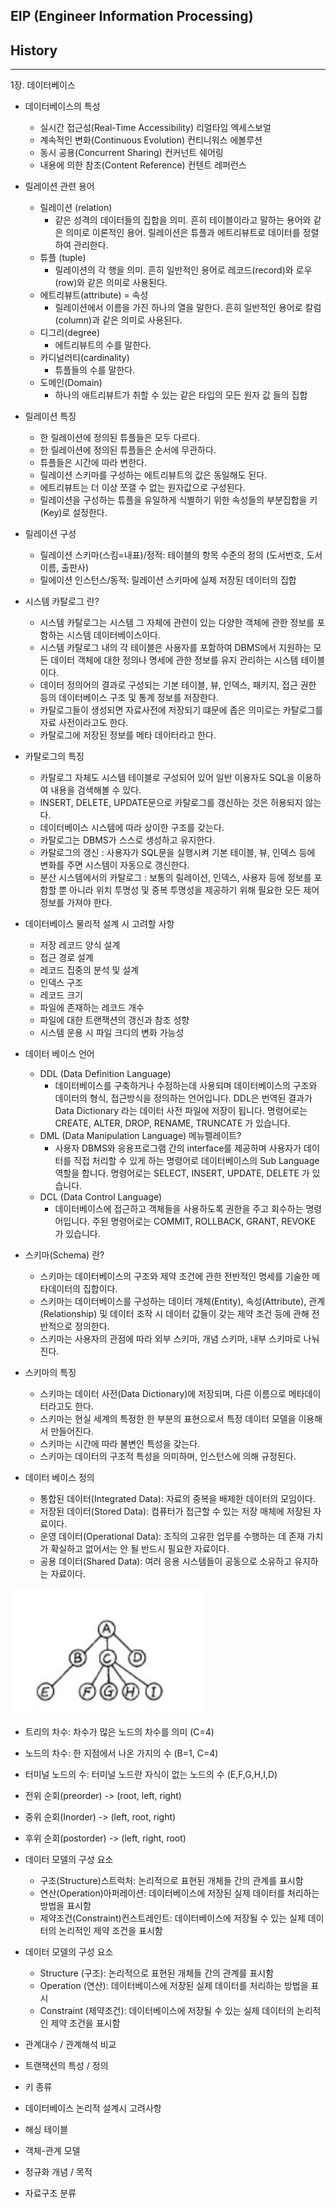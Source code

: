## EIP (Engineer Information Processing)

## History

---

1장. 데이터베이스

- 데이터베이스의 특성
    - 실시간 접근성(Real-Time Accessibility) 리얼타임 엑세스보얼
    - 계속적인 변화(Continuous Evolution) 컨티니워스 에볼루션
    - 동시 공용(Concurrent Sharing) 컨커넌트 쉐어링
    - 내용에 의한 참조(Content Reference) 컨텐트 레퍼런스

- 릴레이션 관련 용어
    - 릴레이션 (relation)
        - 같은 성격의 데이터들의 집합을 의미. 흔히 테이블이라고 말하는 용어와 같은 의미로 이론적인 용어. 릴레이션은 튜플과 에트리뷰트로 데이터를 정렬하여 관리한다.
    -   튜플 (tuple)
        - 릴레이션의 각 행을 의미. 흔히 일반적인 용어로 레코드(record)와 로우(row)와 같은 의미로 사용된다. 
    - 에트리뷰트(attribute) = 속성
        - 릴레이션에서 이름을 가진 하나의 열을 말한다. 흔히 일반적인 용어로 칼럼(column)과 같은 의미로 사용된다. 
    - 디그리(degree)
        - 에트리뷰트의 수를 말한다. 
    - 카디널러티(cardinality)
        - 튜플들의 수를 말한다. 
    - 도메인(Domain)
        - 하나의 애트리뷰트가 취할 수 있는 같은 타입의 모든 원자 값 들의 집합

- 릴레이션 특징
    - 한 릴레이션에 정의된 튜플들은 모두 다르다. 
    - 한 릴레이션에 정의된 튜플들은 순서에 무관하다. 
    - 튜플들은 시간에 따라 변한다. 
    - 릴레이션 스키마를 구성하는 에트리뷰트의 값은 동일해도 된다. 
    - 에트리뷰트는 더 이상 쪼갤 수 없는 원자값으로 구성된다. 
    - 릴레이션을 구성하는 튜플을 유일하게 식별하기 위한 속성들의 부분집합을 키(Key)로 설정한다. 

- 릴레이션 구성
    - 릴레이션 스키마(스킴=내표)/정적: 테이블의 항목 수준의 정의 (도서번호, 도서이름, 출판사)
    - 릴에이션 인스턴스/동적: 릴레이션 스키마에 실제 저장된 데이터의 집합

- 시스템 카탈로그 란?
    - 시스템 카탈로그는 시스템 그 자체에 관련이 있는 다양한 객체에 관한 정보를 포함하는 시스템 데이터베이스이다.
    - 시스템 카탈로그 내의 각 테이블은 사용자를 포함하여 DBMS에서 지원하는 모든 데이터 객체에 대한 정의나 명세에 관한 정보를 유지 관리하는 시스템 테이블이다.
    - 데이터 정의어의 결과로 구성되는 기본 테이블, 뷰, 인덱스, 패키지, 접근 권한 등의 데이터베이스 구조 및 통계 정보를 저장한다.
    - 카탈로그들이 생성되면 자료사전에 저장되기 떄문에 좁은 의미로는 카탈로그를 자료 사전이라고도 한다.
    - 카탈로그에 저장된 정보를 메타 데이터라고 한다.

- 카탈로그의 특징
    - 카탈로그 자체도 시스템 테이블로 구성되어 있어 일반 이용자도 SQL을 이용하여 내용을 검색해볼 수 있다.
    - INSERT, DELETE, UPDATE문으로 카탈로그를 갱신하는 것은 허용되지 않는다.
    - 데이터베이스 시스템에 따라 상이한 구조를 갖는다.
    - 카탈로그는 DBMS가 스스로 생성하고 유지한다.
    - 카탈로그의 갱신 : 사용자가 SQL문을 실행시켜 기본 테이블, 뷰, 인덱스 등에 변화를 주면 시스템이 자동으로 갱신한다.
    - 분산 시스템에서의 카탈로그 : 보통의 릴레이션, 인덱스, 사용자 등에 정보를 포함할 뿐 아니라 위치 투명성 및 중복 투명성을 제공하기 위해 필요한 모든 제어 정보를 가져야 한다.

- 데이터베이스 물리적 설계 시 고려할 사항
    - 저장 레코드 양식 설계
    - 접근 경로 설계
    - 레코드 집중의 분석 및 설계
    - 인덱스 구조
    - 레코드 크기
    - 파일에 존재하는 레코드 개수
    - 파일에 대한 트랜잭션의 갱신과 참조 성향
    - 시스템 운용 시 파일 크디의 변화 가능성

- 데이터 베이스 언어
    - DDL (Data Definition Language)
        - 데이터베이스를 구축하거나 수정하는데 사용되며 데이터베이스의 구조와 데이터의 형식, 접근방식을 정의하는 언어입니다. DDL은 번역된 결과가 Data Dictionary 라는 데이터 사전 파일에 저장이 됩니다. 명령어로는 CREATE, ALTER, DROP, RENAME, TRUNCATE 가 있습니다.
    - DML (Data Manipulation Language) 메뉴펠레이트?
        - 사용자 DBMS와 응용프로그램 간의 interface를 제공하며 사용자가 데이터를 직접 처리할 수 있게 하는 명령어로 데이터베이스의 Sub Language 역할을 합니다. 명령어로는 SELECT, INSERT, UPDATE, DELETE 가 있습니다.
    - DCL (Data Control Language)
        - 데이터베이스에 접근하고 객체들을 사용하도록 권한을 주고 회수하는 명령어입니다. 주된 명령어로는 COMMIT, ROLLBACK, GRANT, REVOKE 가 있습니다.

- 스키마(Schema) 란?
    - 스키마는 데이터베이스의 구조와 제약 조건에 관한 전반적인 명세를 기술한 메타데이터의 집합이다.
    - 스키마는 데이터베이스를 구성하는 데이터 개체(Entity), 속성(Attribute), 관계(Relationship) 및 데이터 조작 시 데이터 값들이 갖는 제약 조건 등에 관해 전반적으로 정의한다.
    - 스키마는 사용자의 관점에 따라 외부 스키마, 개념 스키마, 내부 스키마로 나눠진다.

- 스키마의 특징
    - 스키마는 데이터 사전(Data Dictionary)에 저장되며, 다른 이름으로 메타데이터라고도 한다.
    - 스키마는 현실 세계의 특정한 한 부분의 표현으로서 특정 데이터 모델을 이용해서 만들어진다.
    - 스키마는 시간에 따라 불변인 특성을 갖는다.
    - 스키마는 데이터의 구조적 특성을 의미하며, 인스턴스에 의해 규정된다.

- 데이터 베이스 정의
    - 통합된 데이터(Integrated Data): 자료의 중복을 배제한 데이터의 모임이다.
    - 저장된 데이터(Stored Data): 컴퓨터가 접근할 수 있는 저장 매체에 저장된 자료이다.
    - 운영 데이터(Operational Data): 조직의 고유한 업무를 수행하는 데 존재 가치가 확실하고 없어서는 안 될 반드시 필요한 자료이다.
    - 공용 데이터(Shared Data): 여러 응용 시스템들이 공동으로 소유하고 유지하는 자료이다.

![tree](/images/tree.png)
- 트리의 차수: 차수가 많은 노드의 차수를 의미 (C=4)
- 노드의 차수: 한 지점에서 나온 가지의 수 (B=1, C=4)
- 터미널 노드의 수: 터미널 노드란 자식이 없는 노드의 수 (E,F,G,H,I,D)

- 전위 순회(preorder) -> (root, left, right)
- 중위 순회(Inorder) -> (left, root, right)
- 후위 순회(postorder) -> (left, right, root)

- 데이터 모델의 구성 요소
    - 구조(Structure)스트럭처: 논리적으로 표현된 개체들 간의 관계를 표시함
    - 연산(Operation)아퍼레이션: 데이터베이스에 저장된 실제 데이터를 처리하는 방법을 표시함
    - 제약조건(Constraint)컨스트레인트: 데이터베이스에 저장될 수 있는 실제 데이터의 논리적인 제약 조건을 표시함

- 데이터 모델의 구성 요소
    - Structure (구조): 논리적으로 표현된 개체들 간의 관계를 표시함
    - Operation (연산): 데이터베이스에 저장된 실제 데이터를 처리하는 방법을 표시
    - Constraint (제약조건): 데이터베이스에 저장될 수 있는 실제 데이터의 논리적인 제약 조건을 표시함

- 관계대수 / 관계해석 비교

- 트랜잭션의 특성 / 정의

- 키 종류

- 데이터베이스 논리적 설계시 고려사항

- 해싱 테이블

- 객체-관계 모델

- 정규화 개념 / 목적

- 자료구조 분류